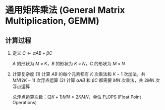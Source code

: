 # 通用矩阵乘法 (General Matrix Multiplication, GEMM)

## 计算过程

1. 定义
   $C \leftarrow \alpha AB + \beta C$

   $A$ 的形状为 $M \times K$，$B$ 的形状为 $K \times N$，$C$ 的形状为 $M \times N$

2. 计算复杂度
   (1) 计算 $AB$ 的每个元素都有 $K$ 次乘法和 $K-1$ 次加法，共 $MN(2K-1)$ 次浮点运算
   (2) 计算 $\alpha AB$ 和 $\beta C$ 都需要 $MN$ 次乘法，共 $2MN$ 次浮点运算

   总浮点运算次数：$(2K+1)MN \approx 2KMN$，单位 FLOPS (Float Point Operations)
